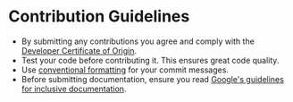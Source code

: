 # Contribution Guidelines

- By submitting any contributions you agree and comply with the [Developer Certificate of Origin](https://developercertificate.org/).
- Test your code before contributing it. This ensures great code quality.
- Use [conventional formatting](https://www.conventionalcommits.org) for your commit messages.
- Before submitting documentation, ensure you read [Google's guidelines for inclusive documentation](https://developers.google.com/style/inclusive-documentation).
